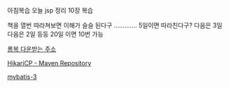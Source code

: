 아침복습
오늘 jsp 정리
10장 복습

책을 열번 따라쳐보면
이해가 슬슬 된다구 .............
5일이면 따라친다구?
다음은 3일
다음은 2일
등등 20일 이면 10번 가능

[롬복 다운받는 주소](https://projectlombok.org/download)

[HikariCP - Maven Repository](https://mvnrepository.com/artifact/com.zaxxer/HikariCP/3.2.0)

[mybatis-3](http://www.mybatis.org/mybatis-3/ko/index.html)
<!--stackedit_data:
eyJoaXN0b3J5IjpbLTY3MzYwMjE1MywxNTQ1MjIwMzY2LDY3Mz
Q1MzcxMiw3NTkxNzA1MDBdfQ==
-->